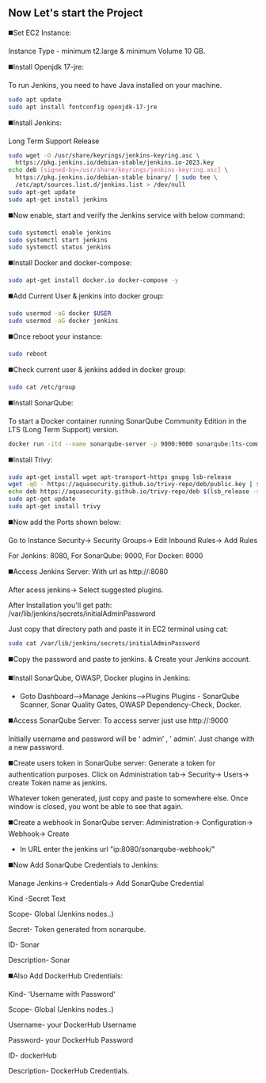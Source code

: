## Now Let's start the Project
◼️Set EC2 Instance:

Instance Type - minimum t2.large & minimum Volume 10 GB.

◼️Install Openjdk 17-jre:

To run Jenkins, you need to have Java installed on your machine.
```bash
sudo apt update
sudo apt install fontconfig openjdk-17-jre
```

◼️Install Jenkins:

Long Term Support Release
```bash
sudo wget -O /usr/share/keyrings/jenkins-keyring.asc \
  https://pkg.jenkins.io/debian-stable/jenkins.io-2023.key
echo deb [signed-by=/usr/share/keyrings/jenkins-keyring.asc] \
  https://pkg.jenkins.io/debian-stable binary/ | sudo tee \
  /etc/apt/sources.list.d/jenkins.list > /dev/null
sudo apt-get update
sudo apt-get install jenkins
```

◼️Now enable, start and verify the Jenkins service with below command:

```bash
sudo systemctl enable jenkins   
sudo systemctl start jenkins
sudo systemctl status jenkins
```

◼️Install Docker and docker-compose:
```bash
sudo apt-get install docker.io docker-compose -y
```

◼️Add Current User & jenkins into docker group:
```bash
sudo usermod -aG docker $USER
sudo usermod -aG docker jenkins
```
◼️Once reboot your instance:
```bash
sudo reboot
```
◼️Check current user & jenkins added in docker group:
```bash
sudo cat /etc/group
```

◼️Install SonarQube:

To start a Docker container running SonarQube Community Edition in the LTS (Long Term Support) version.
```bash
docker run -itd --name sonarqube-server -p 9000:9000 sonarqube:lts-community
```

◼️Install Trivy:
```bash
sudo apt-get install wget apt-transport-https gnupg lsb-release
wget -qO - https://aquasecurity.github.io/trivy-repo/deb/public.key | sudo apt-key add -
echo deb https://aquasecurity.github.io/trivy-repo/deb $(lsb_release -sc) main | sudo tee -a /etc/apt/sources.list.d/trivy.list
sudo apt-get update
sudo apt-get install trivy
```

◼️Now add the Ports shown below:

Go to Instance Security-> Security Groups-> Edit Inbound Rules-> Add Rules

For Jenkins: 8080, For SonarQube: 9000, For Docker: 8000

◼️Access Jenkins Server: With url as http://<publicIP>:8080

After acess jenkins-> Select suggested plugins.

After Installation you'll get path: /var/lib/jenkins/secrets/initialAdminPassword

Just copy that directory path and paste it in EC2 terminal using cat:
```bash
sudo cat /var/lib/jenkins/secrets/initialAdminPassword
```
◼️Copy the password and paste to jenkins. & Create your Jenkins account.

◼️Install SonarQube, OWASP, Docker plugins in Jenkins:
- Goto Dashboard-->Manage Jenkins-->Plugins
Plugins - SonarQube Scanner, Sonar Quality Gates, OWASP Dependency-Check, Docker.

◼️Access SonarQube Server: To access server just use http://<publicIP>:9000

Initially username and password will be ‘ admin’ , ’ admin’. Just change with a new password.

◼️Create users token in SonarQube server: Generate a token for authentication purposes. Click on Administration tab-> Security-> Users-> create Token name as jenkins.

Whatever token generated, just copy and paste to somewhere else. Once window is closed, you wont be able to see that again.

◼️Create a webhook in SonarQube server: Administration-> Configuration-> Webhook-> Create
 - In URL enter the jenkins url "ip:8080/sonarqube-webhook/"


◼️Now Add SonarQube Credentials to Jenkins:

Manage Jenkins-> Credentials-> Add SonarQube Credential

Kind -Secret Text

Scope- Global (Jenkins nodes..)

Secret- Token generated from sonarqube.

ID- Sonar

Description- Sonar

◼️Also Add DockerHub Credentials:

Kind- ‘Username with Password‘

Scope- Global (Jenkins nodes..)

Username- your DockerHub Username

Password- your DockerHub Password

ID- dockerHub

Description- DockerHub Credentials.





















